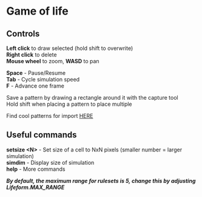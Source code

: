 # Game of life

## Controls

**Left click** to draw selected (hold shift to overwrite)  
**Right click** to delete  
**Mouse wheel** to zoom, **WASD** to pan


**Space** - Pause/Resume  
**Tab** - Cycle simulation speed  
**F** - Advance one frame

Save a pattern by drawing a rectangle around it with the capture tool  
Hold shift when placing a pattern to place multiple

Find cool patterns for import [HERE](https://conwaylife.com/wiki/Category:Patterns)

## Useful commands

**setsize \<N\>** - Set size of a cell to NxN pixels (smaller number = larger simulation)  
**simdim** - Display size of simulation  
**help** - More commands

***By default, the maximum range for rulesets is 5, change this by adjusting Lifeform.MAX_RANGE***